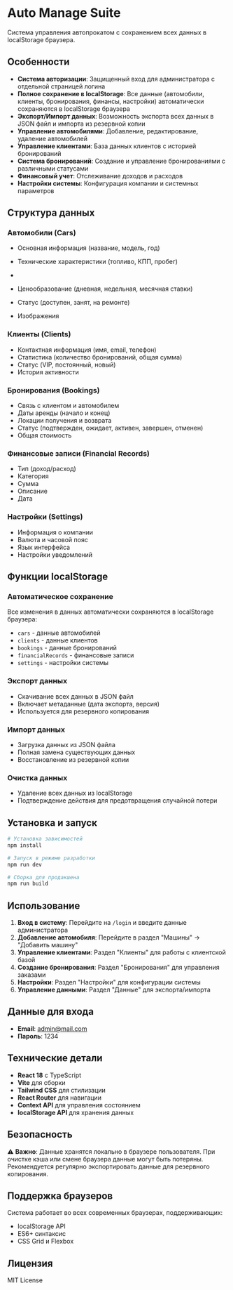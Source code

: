 # Auto Manage Suite

Система управления автопрокатом с сохранением всех данных в localStorage браузера.

## Особенности

- **Система авторизации**: Защищенный вход для администратора с отдельной страницей логина
- **Полное сохранение в localStorage**: Все данные (автомобили, клиенты, бронирования, финансы, настройки) автоматически сохраняются в localStorage браузера
- **Экспорт/Импорт данных**: Возможность экспорта всех данных в JSON файл и импорта из резервной копии
- **Управление автомобилями**: Добавление, редактирование, удаление автомобилей
- **Управление клиентами**: База данных клиентов с историей бронирований
- **Система бронирований**: Создание и управление бронированиями с различными статусами
- **Финансовый учет**: Отслеживание доходов и расходов
- **Настройки системы**: Конфигурация компании и системных параметров

## Структура данных





### Автомобили (Cars)



- Основная информация (название, модель, год)
- Технические характеристики (топливо, КПП, пробег)

- 
- Ценообразование (дневная, недельная, месячная ставки)
- Статус (доступен, занят, на ремонте)
- Изображения

### Клиенты (Clients)
- Контактная информация (имя, email, телефон)
- Статистика (количество бронирований, общая сумма)
- Статус (VIP, постоянный, новый)
- История активности

### Бронирования (Bookings)
- Связь с клиентом и автомобилем
- Даты аренды (начало и конец)
- Локации получения и возврата
- Статус (подтвержден, ожидает, активен, завершен, отменен)
- Общая стоимость

### Финансовые записи (Financial Records)
- Тип (доход/расход)
- Категория
- Сумма
- Описание
- Дата

### Настройки (Settings)
- Информация о компании
- Валюта и часовой пояс
- Язык интерфейса
- Настройки уведомлений

## Функции localStorage

### Автоматическое сохранение
Все изменения в данных автоматически сохраняются в localStorage браузера:
- `cars` - данные автомобилей
- `clients` - данные клиентов  
- `bookings` - данные бронирований
- `financialRecords` - финансовые записи
- `settings` - настройки системы

### Экспорт данных
- Скачивание всех данных в JSON файл
- Включает метаданные (дата экспорта, версия)
- Используется для резервного копирования

### Импорт данных
- Загрузка данных из JSON файла
- Полная замена существующих данных
- Восстановление из резервной копии

### Очистка данных
- Удаление всех данных из localStorage
- Подтверждение действия для предотвращения случайной потери

## Установка и запуск

```bash
# Установка зависимостей
npm install

# Запуск в режиме разработки
npm run dev

# Сборка для продакшена
npm run build
```

## Использование

1. **Вход в систему**: Перейдите на `/login` и введите данные администратора
2. **Добавление автомобиля**: Перейдите в раздел "Машины" → "Добавить машину"
3. **Управление клиентами**: Раздел "Клиенты" для работы с клиентской базой
4. **Создание бронирования**: Раздел "Бронирования" для управления заказами
5. **Настройки**: Раздел "Настройки" для конфигурации системы
6. **Управление данными**: Раздел "Данные" для экспорта/импорта

## Данные для входа

- **Email**: admin@mail.com
- **Пароль**: 1234

## Технические детали

- **React 18** с TypeScript
- **Vite** для сборки
- **Tailwind CSS** для стилизации
- **React Router** для навигации
- **Context API** для управления состоянием
- **localStorage API** для хранения данных

## Безопасность

⚠️ **Важно**: Данные хранятся локально в браузере пользователя. При очистке кэша или смене браузера данные могут быть потеряны. Рекомендуется регулярно экспортировать данные для резервного копирования.

## Поддержка браузеров

Система работает во всех современных браузерах, поддерживающих:
- localStorage API
- ES6+ синтаксис
- CSS Grid и Flexbox

## Лицензия

MIT License
